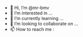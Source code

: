 <!-- [![Gmail Badge](https://img.shields.io/badge/-mr.m.botkin@gmail.com-c14438?style=flat-square&logo=Gmail&logoColor=white&link=mailto:mr.m.botkin@gmail.com)](mailto:mr.m.botkin@gmail.com)  -->

- 👋 Hi, I’m @mr-bmv
- 👀 I’m interested in ...
- 🌱 I’m currently learning ...
- 💞️ I’m looking to collaborate on ...
- 📫 How to reach me :

<!-- - 🛠**Tech Stack**

    <img align="left" alt="Javascript" width="40px" style="padding-right:10px;" src="https://cdn.jsdelivr.net/gh/devicons/devicon/icons/javascript/javascript-plain.svg" />
  <img align="left" alt="TypeScript" width="40px" style="padding-right:10px;" src="https://cdn.jsdelivr.net/gh/devicons/devicon/icons/typescript/typescript-plain.svg" />
  <img align="left" alt="React" width="40px" style="padding-right:10px;" src="https://cdn.jsdelivr.net/gh/devicons/devicon/icons/react/react-original.svg" />
  <img align="left" alt="HTML" width="40px" style="padding-right:10px;" src="https://cdn.jsdelivr.net/gh/devicons/devicon/icons/html5/html5-plain.svg" />
  <img align="left" alt="CSS" width="40px" style="padding-right:10px;" src="https://cdn.jsdelivr.net/gh/devicons/devicon/icons/css3/css3-plain.svg" />
  <img align="left" alt="GIT" width="40px" style="padding-right:10px;" src="https://cdn.jsdelivr.net/gh/devicons/devicon/icons/git/git-original.svg" />
  <img align="left" alt="Node" width="40px" style="padding-right:10px;" src="https://cdn.jsdelivr.net/gh/devicons/devicon/icons/nodejs/nodejs-original.svg" />
  <img align="left" alt="express" width="40px" style="padding-right:10px;" src="https://cdn.jsdelivr.net/gh/devicons/devicon/icons/express/express-original.svg" />
  <img align="left" alt="mysql" width="40px" style="padding-right:10px;" src="https://cdn.jsdelivr.net/gh/devicons/devicon/icons/mysql/mysql-original-wordmark.svg" />
  <img align="left" alt="postgresql" width="40px" style="padding-right:10px;" src="https://cdn.jsdelivr.net/gh/devicons/devicon/icons/postgresql/postgresql-original-wordmark.svg" />
     <img alt="styled-components" height="40px" src="https://raw.githubusercontent.com/styled-components/brand/master/styled-components.png"  />
  <br />


  <br />
  
<p align="center">
  <a href="https://www.codewars.com/users/BoMiVi" target="_blank">
    <img alt="Dark Badge (large)" class="hidden dark:block" src="https://www.codewars.com/users/BoMiVi/badges/large">
  </a>
</p>


- ⚙️ &nbsp;GitHub Analytics

<p align="center">
<a href="https://github.com/mr-bmv">
  <img height="180em" src="https://github-readme-stats-eight-theta.vercel.app/api?username=mr-bmv&show_icons=true&theme=dark&include_all_commits=true&count_private=true"/>
  <img height="180em" src="https://github-readme-stats-eight-theta.vercel.app/api/top-langs/?username=mr-bmv&layout=compact&langs_count=8&theme=dark"/>
</a>
</p> -->


<!---
mr-bmv/mr-bmv is a ✨ special ✨ repository because its `README.md` (this file) appears on your GitHub profile.
You can click the Preview link to take a look at your changes.
--->
